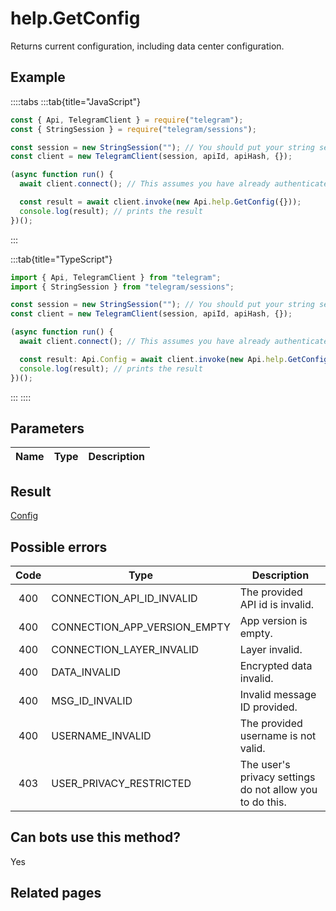 # help.GetConfig

Returns current configuration, including data center configuration.

## Example

::::tabs
:::tab{title="JavaScript"}

```js
const { Api, TelegramClient } = require("telegram");
const { StringSession } = require("telegram/sessions");

const session = new StringSession(""); // You should put your string session here
const client = new TelegramClient(session, apiId, apiHash, {});

(async function run() {
  await client.connect(); // This assumes you have already authenticated with .start()

  const result = await client.invoke(new Api.help.GetConfig({}));
  console.log(result); // prints the result
})();
```

:::

:::tab{title="TypeScript"}

```ts
import { Api, TelegramClient } from "telegram";
import { StringSession } from "telegram/sessions";

const session = new StringSession(""); // You should put your string session here
const client = new TelegramClient(session, apiId, apiHash, {});

(async function run() {
  await client.connect(); // This assumes you have already authenticated with .start()

  const result: Api.Config = await client.invoke(new Api.help.GetConfig({}));
  console.log(result); // prints the result
})();
```

:::
::::

## Parameters

| Name | Type | Description |
| :--: | ---- | ----------- |

## Result

[Config](https://core.telegram.org/type/Config)

## Possible errors

| Code | Type                         | Description                                              |
| :--: | ---------------------------- | -------------------------------------------------------- |
| 400  | CONNECTION_API_ID_INVALID    | The provided API id is invalid.                          |
| 400  | CONNECTION_APP_VERSION_EMPTY | App version is empty.                                    |
| 400  | CONNECTION_LAYER_INVALID     | Layer invalid.                                           |
| 400  | DATA_INVALID                 | Encrypted data invalid.                                  |
| 400  | MSG_ID_INVALID               | Invalid message ID provided.                             |
| 400  | USERNAME_INVALID             | The provided username is not valid.                      |
| 403  | USER_PRIVACY_RESTRICTED      | The user's privacy settings do not allow you to do this. |

## Can bots use this method?

Yes

## Related pages
